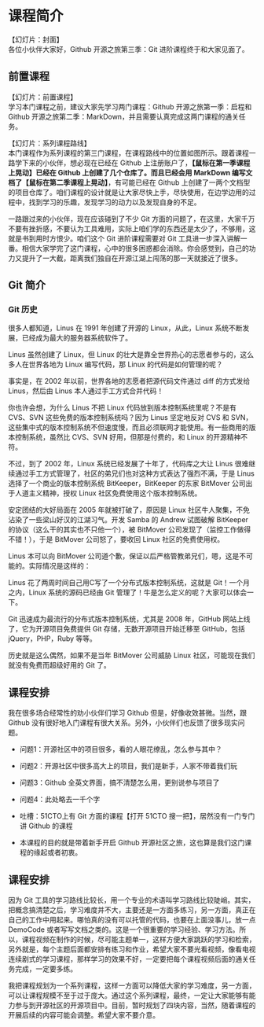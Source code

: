 # 课程简介

【幻灯片：封面】  
各位小伙伴大家好，Github 开源之旅第三季：Git 进阶课程终于和大家见面了。

## 前置课程

【幻灯片：前置课程】  
学习本门课程之前，建议大家先学习两门课程：Github 开源之旅第一季：启程和 Github 开源之旅第二季：MarkDown，并且需要认真完成这两门课程的通关任务。

【幻灯片：系列课程路线】  
本门课程作为系列课程的第三门课程，在课程路线中的位置如图所示。跟着课程一路学下来的小伙伴，想必现在已经在 Github 上注册账户了，**【鼠标在第一季课程上晃动】**已经在 Github 上创建了几个仓库了。而且已经会用 MarkDown 编写文档了**【鼠标在第二季课程上晃动】**，有可能已经在 Github 上创建了一两个文档型的项目仓库了。咱们课程的设计就是让大家尽快上手，尽快使用，在边学边用的过程中，找到学习的乐趣，发现学习的动力以及发现自身的不足。

一路跟过来的小伙伴，现在应该碰到了不少 Git 方面的问题了，在这里，大家千万不要有挫折感，不要认为工具难用，实际上咱们学的东西还是太少了，不够用，这就是书到用时方恨少。咱们这个 Git 进阶课程需要对 Git 工具进一步深入讲解一番。相信大家学完了这门课程，心中的很多困惑都会消除。你会感觉到，自己的功力又提升了一大截，距离我们独自在开源江湖上闯荡的那一天就接近了很多。

## Git 简介


### Git 历史

很多人都知道，Linus 在 1991 年创建了开源的 Linux，从此，Linux 系统不断发展，已经成为最大的服务器系统软件了。

Linus 虽然创建了 Linux，但 Linux 的壮大是靠全世界热心的志愿者参与的，这么多人在世界各地为 Linux 编写代码，那 Linux 的代码是如何管理的呢？

事实是，在 2002 年以前，世界各地的志愿者把源代码文件通过 diff 的方式发给 Linus，然后由 Linus 本人通过手工方式合并代码！

你也许会想，为什么 Linus 不把 Linux 代码放到版本控制系统里呢？不是有 CVS、SVN 这些免费的版本控制系统吗？因为 Linus 坚定地反对 CVS 和 SVN，这些集中式的版本控制系统不但速度慢，而且必须联网才能使用。有一些商用的版本控制系统，虽然比 CVS、SVN 好用，但那是付费的，和 Linux 的开源精神不符。

不过，到了 2002 年，Linux 系统已经发展了十年了，代码库之大让 Linus 很难继续通过手工方式管理了，社区的弟兄们也对这种方式表达了强烈不满，于是 Linus 选择了一个商业的版本控制系统 BitKeeper，BitKeeper 的东家 BitMover 公司出于人道主义精神，授权 Linux 社区免费使用这个版本控制系统。

安定团结的大好局面在 2005 年就被打破了，原因是 Linux 社区牛人聚集，不免沾染了一些梁山好汉的江湖习气。开发 Samba 的 Andrew 试图破解 BitKeeper 的协议（这么干的其实也不只他一个），被 BitMover 公司发现了（监控工作做得不错！），于是 BitMover 公司怒了，要收回 Linux 社区的免费使用权。

Linus 本可以向 BitMover 公司道个歉，保证以后严格管教弟兄们，嗯，这是不可能的。实际情况是这样的：

Linus 花了两周时间自己用C写了一个分布式版本控制系统，这就是 Git！一个月之内，Linux 系统的源码已经由 Git 管理了！牛是怎么定义的呢？大家可以体会一下。

Git 迅速成为最流行的分布式版本控制系统，尤其是 2008 年，GitHub 网站上线了，它为开源项目免费提供 Git 存储，无数开源项目开始迁移至 GitHub，包括 jQuery，PHP，Ruby 等等。

历史就是这么偶然，如果不是当年 BitMover 公司威胁 Linux 社区，可能现在我们就没有免费而超级好用的 Git 了。







## 课程安排

我在很多场合经常性的劝小伙伴们学习 Github 但是，好像收效甚微。当然，跟 Github 没有很好地入门课程有很大关系。另外，小伙伴们也反馈了很多现实问题。
- 问题1：开源社区中的项目很多，看的人眼花缭乱，怎么参与其中？
- 问题2：开源社区中很多高大上的项目，我们是新手，人家不带着我们玩
- 问题3：Github 全英文界面，搞不清楚怎么用，更别说参与项目了
- 问题4：此处略去一千个字

- 吐槽：51CTO上有 Git 方面的课程【打开 51CTO 搜一把】，居然没有一门专门讲 Github 的课程
- 本课程的目的就是带着新手开启 Github 开源社区之旅，这也算是我们这门课程的缘起或者初衷。

## 课程安排

因为 Git 工具的学习路线比较长，用一个专业的术语叫学习路线比较陡峭。其实，把概念搞清楚之后，学习难度并不大，主要还是一方面多练习，另一方面，真正在自己的工作中用起来。哪怕真的没有可以托管的代码，也要在上面没事儿，放一点 DemoCode 或者写写文档之类的。这是一个很重要的学习经验、学习方法。所以，课程视频在制作的时候，尽可能主题单一，这样方便大家跳跃的学习和检索，另外就是，每个主题后面都安排有练习和作业，希望大家不要光看视频，像看电视连续剧式的学习课程，那样学习的效果不好，一定要把每个课程视频后面的通关任务完成，一定要多练。

我把课程规划为一个系列课程，这样一方面可以降低大家的学习难度，另一方面，可以让课程规模不至于过于庞大。通过这个系列课程，最终，一定让大家能够有能力参与到开源社区的开源项目中。目前，暂时规划了四块内容，当然，随着课程的开展后续的内容可能会调整。希望大家不要介意。


